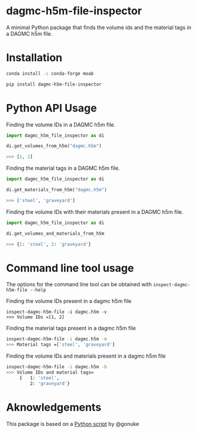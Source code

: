 
# dagmc-h5m-file-inspector

A minimal Python package that finds the volume ids and the material tags in a
DAGMC h5m file.


# Installation

```bash
conda install -c conda-forge moab

pip install dagmc-h5m-file-inspector
```


# Python API Usage

Finding the volume IDs in a DAGMC h5m file.

```python
import dagmc_h5m_file_inspector as di

di.get_volumes_from_h5m("dagmc.h5m")

>>> [1, 2]
```

Finding the material tags in a DAGMC h5m file.

```python
import dagmc_h5m_file_inspector as di

di.get_materials_from_h5m("dagmc.h5m")

>>> ['steel', 'graveyard']
```

Finding the volume IDs with their materials present in a DAGMC h5m file.

```python
import dagmc_h5m_file_inspector as di

di.get_volumes_and_materials_from_h5m

>>> {1: 'steel', 2: 'graveyard'}
```

# Command line tool usage

The options for the command line tool can be obtained with ```inspect-dagmc-h5m-file --help```

Finding the volume IDs present in a dagmc h5m file

```
inspect-dagmc-h5m-file -i dagmc.h5m -v
>>> Volume IDs =[1, 2]
```

Finding the material tags present in a dagmc h5m file

```bash
inspect-dagmc-h5m-file -i dagmc.h5m -m
>>> Material tags =['steel', 'graveyard']
```

Finding the volume IDs and materials present in a dagmc h5m file

```bash
inspect-dagmc-h5m-file -i dagmc.h5m -b
>>> Volume IDs and material tags=
     {   1: 'steel',
         2: 'graveyard'}
```

# Aknowledgements

This package is based on a [Python script](https://gist.github.com/gonuke/c36e327e399c7a685cd315c738121c9a) by @gonuke
